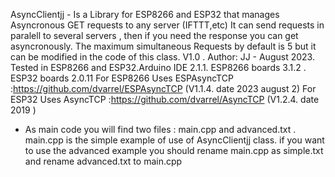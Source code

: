   AsyncClientjj - Is a Library for ESP8266 and ESP32 that manages Asyncronous GET requests to any server (IFTTT,etc)
  It can send requests in paralell to several servers , then if you need the response you can get asyncronously.
  The maximum simultaneous Requests by default is 5 but it can be modified in the code of this class. 
  V1.0 . Author: JJ - August 2023. Tested in ESP8266 and ESP32.Arduino IDE 2.1.1. ESP8266 boards 3.1.2 . ESP32 boards 2.0.11
  For ESP8266 Uses ESPAsyncTCP :https://github.com/dvarrel/ESPAsyncTCP (V1.1.4. date  2023 august 2)
  For ESP32 Uses   AsyncTCP :https://github.com/dvarrel/AsyncTCP  (V1.2.4. date  2019 )
  
  
 - As main code you will find two files : main.cpp and advanced.txt .
   main.cpp is the simple example of use of AsyncClientjj class. if you want to use the advanced example you should rename main.cpp as simple.txt and rename advanced.txt 
  to main.cpp

